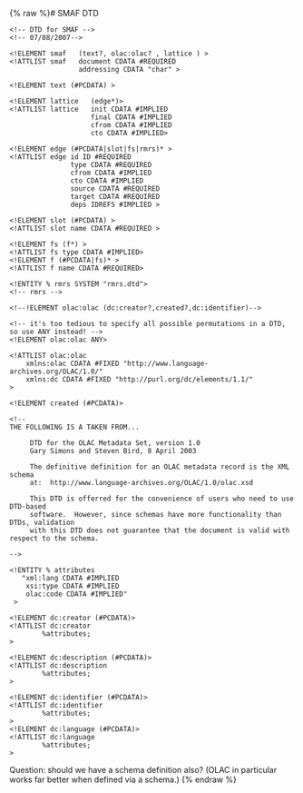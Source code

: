 {% raw %}# SMAF DTD

    <!-- DTD for SMAF -->
    <!-- 07/08/2007-->
            
    <!ELEMENT smaf   (text?, olac:olac? , lattice ) >
    <!ATTLIST smaf   document CDATA #REQUIRED
                     addressing CDATA "char" >
    
    <!ELEMENT text (#PCDATA) >
    
    <!ELEMENT lattice   (edge*)>
    <!ATTLIST lattice   init CDATA #IMPLIED
                        final CDATA #IMPLIED
                        cfrom CDATA #IMPLIED
                        cto CDATA #IMPLIED>
    
    <!ELEMENT edge (#PCDATA|slot|fs|rmrs)* >
    <!ATTLIST edge id ID #REQUIRED
                   type CDATA #REQUIRED
                   cfrom CDATA #IMPLIED
                   cto CDATA #IMPLIED
                   source CDATA #REQUIRED
                   target CDATA #REQUIRED
                   deps IDREFS #IMPLIED >
    
    <!ELEMENT slot (#PCDATA) >
    <!ATTLIST slot name CDATA #REQUIRED >
    
    <!ELEMENT fs (f*) >
    <!ATTLIST fs type CDATA #IMPLIED>
    <!ELEMENT f (#PCDATA|fs)* >
    <!ATTLIST f name CDATA #REQUIRED>
    
    <!ENTITY % rmrs SYSTEM "rmrs.dtd">
    <!-- rmrs -->
    
    <!--!ELEMENT olac:olac (dc:creator?,created?,dc:identifier)-->
    
    <!-- it's too tedious to specify all possible permutations in a DTD, so use ANY instead! -->
    <!ELEMENT olac:olac ANY> 
    
    <!ATTLIST olac:olac
        xmlns:olac CDATA #FIXED "http://www.language-archives.org/OLAC/1.0/"
        xmlns:dc CDATA #FIXED "http://purl.org/dc/elements/1.1/"
    >
    
    <!ELEMENT created (#PCDATA)>
    
    <!--
    THE FOLLOWING IS A TAKEN FROM...
    
         DTD for the OLAC Metadata Set, version 1.0
         Gary Simons and Steven Bird, 8 April 2003
         
         The definitive definition for an OLAC metadata record is the XML schema
         at:  http://www.language-archives.org/OLAC/1.0/olac.xsd
         
         This DTD is offerred for the convenience of users who need to use DTD-based 
         software.  However, since schemas have more functionality than DTDs, validation
         with this DTD does not guarantee that the document is valid with respect to the schema.
    
    -->
        
    <!ENTITY % attributes  
       "xml:lang CDATA #IMPLIED
        xsi:type CDATA #IMPLIED
        olac:code CDATA #IMPLIED"
     >
    
    <!ELEMENT dc:creator (#PCDATA)>
    <!ATTLIST dc:creator
            %attributes;
    >
    
    <!ELEMENT dc:description (#PCDATA)>
    <!ATTLIST dc:description
            %attributes;
    >
    
    <!ELEMENT dc:identifier (#PCDATA)>
    <!ATTLIST dc:identifier
            %attributes;
    >
    <!ELEMENT dc:language (#PCDATA)>
    <!ATTLIST dc:language
            %attributes;
    >

Question: should we have a schema definition also? (OLAC in particular
works far better when defined via a schema.)
<update date omitted for speed>{% endraw %}